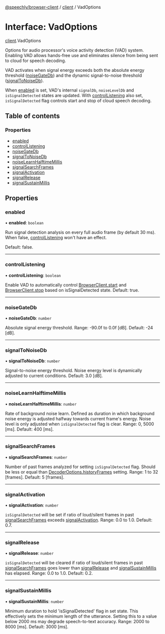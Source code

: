 [@speechly/browser-client](../README.md) / [client](../modules/client.md) / VadOptions

# Interface: VadOptions

[client](../modules/client.md).VadOptions

Options for audio processor's voice activity detection (VAD) system.
Enabling VAD allows hands-free use and eliminates silence from being sent to cloud for speech decoding.

VAD activates when signal energy exceeds both the absolute energy threshold ([noiseGateDb](client.VadOptions.md#noisegatedb)) and the dynamic signal-to-noise threshold ([signalToNoiseDb](client.VadOptions.md#signaltonoisedb)).

When [enabled](client.VadOptions.md#enabled) is set, VAD's internal `signalDb`, `noiseLevelDb` and `isSignalDetected` states are updated.
With [controlListening](client.VadOptions.md#controllistening) also set, `isSignalDetected` flag controls start and stop of cloud speech decoding.

## Table of contents

### Properties

- [enabled](client.VadOptions.md#enabled)
- [controlListening](client.VadOptions.md#controllistening)
- [noiseGateDb](client.VadOptions.md#noisegatedb)
- [signalToNoiseDb](client.VadOptions.md#signaltonoisedb)
- [noiseLearnHalftimeMillis](client.VadOptions.md#noiselearnhalftimemillis)
- [signalSearchFrames](client.VadOptions.md#signalsearchframes)
- [signalActivation](client.VadOptions.md#signalactivation)
- [signalRelease](client.VadOptions.md#signalrelease)
- [signalSustainMillis](client.VadOptions.md#signalsustainmillis)

## Properties

### enabled

• **enabled**: `boolean`

Run signal detection analysis on every full audio frame (by default 30 ms).
When false, [controlListening](client.VadOptions.md#controllistening) won't have an effect.

Default: false.

___

### controlListening

• **controlListening**: `boolean`

Enable VAD to automatically control [BrowserClient.start](../classes/client.BrowserClient.md#start) and [BrowserClient.stop](../classes/client.BrowserClient.md#stop) based on isSignalDetected state.
Default: true.

___

### noiseGateDb

• **noiseGateDb**: `number`

Absolute signal energy threshold.
Range: -90.0f to 0.0f [dB]. Default: -24 [dB].

___

### signalToNoiseDb

• **signalToNoiseDb**: `number`

Signal-to-noise energy threshold. Noise energy level is dynamically adjusted to current conditions.
Default: 3.0 [dB].

___

### noiseLearnHalftimeMillis

• **noiseLearnHalftimeMillis**: `number`

Rate of background noise learn. Defined as duration in which background noise energy is adjusted halfway towards current frame's energy.
Noise level is only adjusted when `isSignalDetected` flag is clear.
Range: 0, 5000 [ms]. Default: 400 [ms].

___

### signalSearchFrames

• **signalSearchFrames**: `number`

Number of past frames analyzed for setting `isSignalDetected` flag. Should be less or equal than [DecoderOptions.historyFrames](client.DecoderOptions.md#historyframes) setting.
Range: 1 to 32 [frames]. Default: 5 [frames].

___

### signalActivation

• **signalActivation**: `number`

`isSignalDetected` will be set if ratio of loud/silent frames in past [signalSearchFrames](client.VadOptions.md#signalsearchframes) exceeds [signalActivation](client.VadOptions.md#signalactivation).
Range: 0.0 to 1.0. Default: 0.7.

___

### signalRelease

• **signalRelease**: `number`

`isSignalDetected` will be cleared if ratio of loud/silent frames in past [signalSearchFrames](client.VadOptions.md#signalsearchframes) goes lower than [signalRelease](client.VadOptions.md#signalrelease) and [signalSustainMillis](client.VadOptions.md#signalsustainmillis) has elapsed.
Range: 0.0 to 1.0. Default: 0.2.

___

### signalSustainMillis

• **signalSustainMillis**: `number`

Minimum duration to hold 'isSignalDetected' flag in set state. This effectively sets the minimum length of the utterance. Setting this to a value below 2000 ms may degrade speech-to-text accuracy.
Range: 2000 to 8000 [ms]. Default: 3000 [ms].
